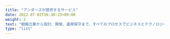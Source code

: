 ```yaml
---
title: "アンダーズが提供するサービス"
date: 2022-07-02T16:38:23+09:00
weight: 2
text: "戦略立案から設計、開発、運用保守まで、すべてのプロセスでビジネスとテクノロジーを熟知したプロフェッショナルチームが支援。お客様のビジネス価値を最大限に高めるサービスを生み出し、磨き続けます。"
type: "list"
---
```

